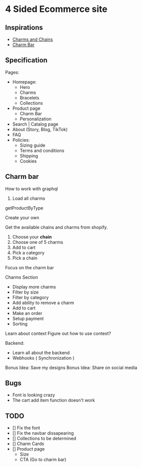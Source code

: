 # 4 Sided Ecommerce site

## Inspirations

- [Charms and Chains](https://www.madebymary.com/collections/charms-and-chains)
- [Charm Bar](https://www.lavenderandgracedesigns.com/products/charm-necklace-1)

## Specification

Pages:

- Homepage:
  - Hero
  - Charms
  - Bracelets
  - Collections
- Product page
  - Charm Bar
  - Personalization
- Search | Catalog page
- About (Story, Blog, TikTok)
- FAQ
- Policies:
  - Sizing guide
  - Terms and conditions
  - Shipping
  - Cookies


## Charm bar

How to work with graphql

1. Load all charms

getProductByType

Create your own

Get the available chains and charms from shopify.

1. Choose your **chain**
2. Choose one of 5 charms
3. Add to cart
4. Pick a category
5. Pick a chain

Focus on the charm bar

Charms Section

- Display more charms
- Filter by size
- Filter by category
- Add ability to remove a charm
- Add to cart
- Make an order
- Setup payment
- Sorting

Learn about context
Figure out how to use context?

Backend:

- Learn all about the backend
- Webhooks ( Synchronization )

Bonus Idea: Save my designs
Bonus Idea: Share on social media

## Bugs

- Font is looking crazy
- The cart add item function doesn't work

## TODO

- [] Fix the font
- [] Fix the navbar dissapearing
- [] Collections to be determined
- [] Charm Cards
- [] Product page 
  - Size 
  - CTA (Go to charm bar)

